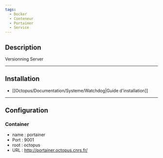 ```yaml
---
tags:
  - Docker
  - Conteneur
  - Portainer
  - Service
---
```



## Description
Versionning Server

----
## Installation
- [[Octopus/Documentation/Systeme/Watchdog|Guide d'installation]]

---
## Configuration

### Container
- name : portainer
- Port : 9001
- root : octopus
- URL : http://portainer.octopus.cnrs.fr/


